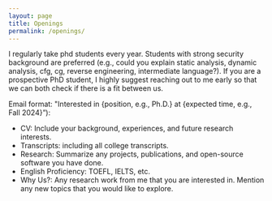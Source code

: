 ```yaml
---
layout: page
title: Openings
permalink: /openings/
---
```


I regularly take phd students every year. Students with strong security background are preferred (e.g., could you explain static analysis, dynamic analysis, cfg, cg, reverse engineering, intermediate language?). If you are a prospective PhD student, I highly suggest reaching out to me early so that we can both check if there is a fit between us.

Email format: "Interested in {position, e.g., Ph.D.} at {expected time, e.g., Fall 2024}”):

- CV: Include your background, experiences, and future research interests.
- Transcripts: including all college transcripts.
- Research: Summarize any projects, publications, and open-source software you have done.
- English Proficiency: TOEFL, IELTS, etc.
- Why Us?: Any research work from me that you are interested in. Mention any new topics that you would like to explore.

<hr style="clear:both;visibility: hidden;" />
